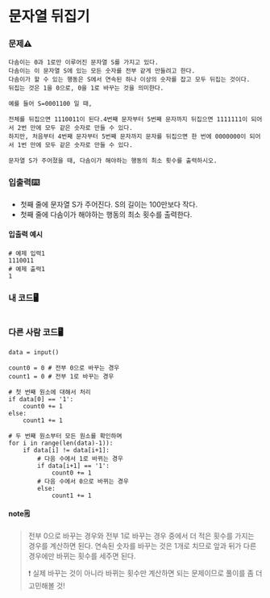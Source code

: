 # 문자열 뒤집기

### 문제⚠️
```
다솜이는 0과 1로만 이루어진 문자열 S를 가지고 있다. 
다솜이는 이 문자열 S에 있는 모든 숫자를 전부 같게 만들려고 한다. 
다솜이가 할 수 있는 행동은 S에서 연속된 하나 이상의 숫자를 잡고 모두 뒤집는 것이다.
뒤집는 것은 1을 0으로, 0을 1로 바꾸는 것을 의미한다.

예를 들어 S=0001100 일 때,

전체를 뒤집으면 1110011이 된다.4번째 문자부터 5번째 문자까지 뒤집으면 1111111이 되어서 2번 만에 모두 같은 숫자로 만들 수 있다.
하지만, 처음부터 4번째 문자부터 5번째 문자까지 문자를 뒤집으면 한 번에 0000000이 되어서 1번 만에 모두 같은 숫자로 만들 수 있다.

문자열 S가 주어졌을 때, 다솜이가 해야하는 행동의 최소 횟수를 출력하시오.
```

### 입출력⌨️
* 첫째 줄에 문자열 S가 주어진다. S의 길이는 100만보다 작다.
* 첫째 줄에 다솜이가 해야하는 행동의 최소 횟수를 출력한다.

#### 입출력 예시
```
# 예제 입력1
1110011
# 예제 출력1
1
```

### 내 코드🖥️
```

```

### 다른 사람 코드🖥️
```
data = input()

count0 = 0 # 전부 0으로 바꾸는 경우
count1 = 0 # 전부 1로 바꾸는 경우

# 첫 번째 원소에 대해서 처리
if data[0] == '1':
	count0 += 1
else:
	count1 += 1

# 두 번째 원소부터 모든 원소를 확인하며
for i in range(len(data)-1)):
	if data[i] != data[i+1]:
		# 다음 수에서 1로 바뀌는 경우
		if data[i+1] == '1':
			count0 += 1
		# 다음 수에서 0으로 바뀌는 경우
		else:
			count1 += 1
```
#### note🗒️
> 전부 0으로 바꾸는 경우와 전부 1로 바꾸는 경우 중에서 더 적은 횟수를 가지는 경우를 계산하면 된다. 
> 연속된 숫자를 바꾸는 것은 1개로 치므로 앞과 뒤가 다른 경우에만 바뀌는 횟수를 세주면 된다.
>
>❗ 실제 바꾸는 것이 아니라 바뀌는 횟수만 계산하면 되는 문제이므로 풀이를 좀 더 고민해볼 것!


